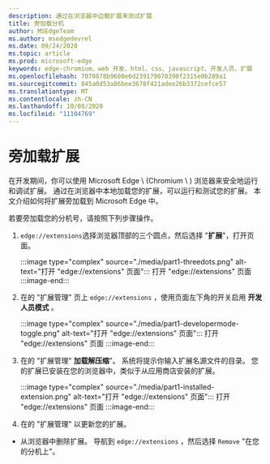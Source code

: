 ```yaml
---
description: 通过在浏览器中边载扩展来测试扩展
title: 旁加载分机
author: MSEdgeTeam
ms.author: msedgedevrel
ms.date: 09/24/2020
ms.topic: article
ms.prod: microsoft-edge
keywords: edge-chromium、web 开发、html、css、javascript、开发人员、扩展
ms.openlocfilehash: 7070878b9608e6d239179078390f2315e0b289a1
ms.sourcegitcommit: 845a0d53a86bee3678f421adee26b3372cefce57
ms.translationtype: MT
ms.contentlocale: zh-CN
ms.lasthandoff: 10/08/2020
ms.locfileid: "11104769"
---
```

# 旁加载扩展

在开发期间，你可以使用 Microsoft Edge \ (Chromium \ ) 浏览器来安全地运行和调试扩展。 通过在浏览器中本地加载您的扩展，可以运行和测试您的扩展。 本文介绍如何将扩展旁加载到 Microsoft Edge 中。

若要旁加载您的分机号，请按照下列步骤操作。

1.  `edge://extensions`选择浏览器顶部的三个圆点，然后选择 "**扩展**"，打开页面。

       :::image type="complex" source="./media/part1-threedots.png" alt-text="打开 &quot;edge://extensions&quot; 页面":::
          打开 &quot;edge://extensions&quot; 页面 :::image-end:::

1.  在的 &quot;扩展管理" 页上 `edge://extensions` ，使用页面左下角的开关启用 **开发人员模式** 。

       :::image type="complex" source="./media/part1-developermode-toggle.png" alt-text="打开 &quot;edge://extensions&quot; 页面":::
          打开 &quot;edge://extensions&quot; 页面 :::image-end:::

1.  在的 &quot;扩展管理" **加载解压缩**"。  系统将提示你输入扩展名源文件的目录。  您的扩展已安装在您的浏览器中，类似于从应用商店安装的扩展。  

       :::image type="complex" source="./media/part1-installed-extension.png" alt-text="打开 &quot;edge://extensions&quot; 页面":::
          打开 &quot;edge://extensions&quot; 页面 :::image-end:::

1.  在的 &quot;扩展管理" 以更新您的扩展。  
* 从浏览器中删除扩展。 导航到 `edge://extensions` ，然后选择 `Remove` "在您的分机上"。
